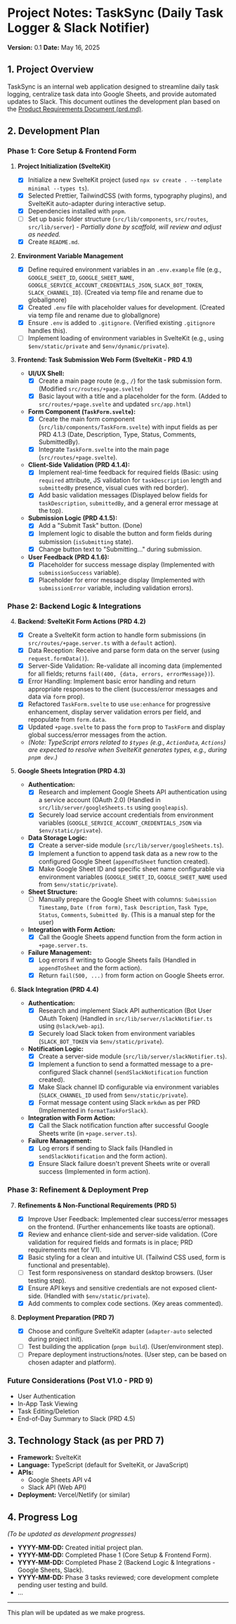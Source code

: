 # Project Notes: TaskSync (Daily Task Logger & Slack Notifier)

**Version:** 0.1
**Date:** May 16, 2025

## 1. Project Overview

TaskSync is an internal web application designed to streamline daily task logging, centralize task data into Google Sheets, and provide automated updates to Slack. This document outlines the development plan based on the [Product Requirements Document (prd.md)](docs/prd.md).

## 2. Development Plan

### Phase 1: Core Setup & Frontend Form

1.  **Project Initialization (SvelteKit)**

    - [x] Initialize a new SvelteKit project (used `npx sv create . --template minimal --types ts`).
    - [x] Selected Prettier, TailwindCSS (with forms, typography plugins), and SvelteKit auto-adapter during interactive setup.
    - [x] Dependencies installed with `pnpm`.
    - [ ] Set up basic folder structure (`src/lib/components`, `src/routes`, `src/lib/server`) - _Partially done by scaffold, will review and adjust as needed._
    - [x] Create `README.md`.

2.  **Environment Variable Management**

    - [x] Define required environment variables in an `.env.example` file (e.g., `GOOGLE_SHEET_ID`, `GOOGLE_SHEET_NAME`, `GOOGLE_SERVICE_ACCOUNT_CREDENTIALS_JSON`, `SLACK_BOT_TOKEN`, `SLACK_CHANNEL_ID`). (Created via temp file and rename due to globalIgnore)
    - [x] Created `.env` file with placeholder values for development. (Created via temp file and rename due to globalIgnore)
    - [x] Ensure `.env` is added to `.gitignore`. (Verified existing `.gitignore` handles this).
    - [ ] Implement loading of environment variables in SvelteKit (e.g., using `$env/static/private` and `$env/dynamic/private`).

3.  **Frontend: Task Submission Web Form (SvelteKit - PRD 4.1)**
    - **UI/UX Shell:**
      - [x] Create a main page route (e.g., `/`) for the task submission form. (Modified `src/routes/+page.svelte`)
      - [x] Basic layout with a title and a placeholder for the form. (Added to `src/routes/+page.svelte` and updated `src/app.html`)
    - **Form Component (`TaskForm.svelte`):**
      - [x] Create the main form component (`src/lib/components/TaskForm.svelte`) with input fields as per PRD 4.1.3 (Date, Description, Type, Status, Comments, SubmittedBy).
      - [x] Integrate `TaskForm.svelte` into the main page (`src/routes/+page.svelte`).
    - **Client-Side Validation (PRD 4.1.4):**
      - [x] Implement real-time feedback for required fields (Basic: using `required` attribute, JS validation for `taskDescription` length and `submittedBy` presence, visual cues with red border).
      - [x] Add basic validation messages (Displayed below fields for `taskDescription`, `submittedBy`, and a general error message at the top).
    - **Submission Logic (PRD 4.1.5):**
      - [x] Add a "Submit Task" button. (Done)
      - [x] Implement logic to disable the button and form fields during submission (`isSubmitting` state).
      - [x] Change button text to "Submitting..." during submission.
    - **User Feedback (PRD 4.1.6):**
      - [x] Placeholder for success message display (Implemented with `submissionSuccess` variable).
      - [x] Placeholder for error message display (Implemented with `submissionError` variable, including validation errors).

### Phase 2: Backend Logic & Integrations

4.  **Backend: SvelteKit Form Actions (PRD 4.2)**

    - [x] Create a SvelteKit form action to handle form submissions (in `src/routes/+page.server.ts` with a `default` action).
    - [x] Data Reception: Receive and parse form data on the server (using `request.formData()`).
    - [x] Server-Side Validation: Re-validate all incoming data (implemented for all fields; returns `fail(400, {data, errors, errorMessage})`).
    - [x] Error Handling: Implement basic error handling and return appropriate responses to the client (success/error messages and data via `form` prop).
    - [x] Refactored `TaskForm.svelte` to use `use:enhance` for progressive enhancement, display server validation errors per field, and repopulate from `form.data`.
    - [x] Updated `+page.svelte` to pass the `form` prop to `TaskForm` and display global success/error messages from the action.
    - _(Note: TypeScript errors related to `$types` (e.g., `ActionData`, `Actions`) are expected to resolve when SvelteKit generates types, e.g., during `pnpm dev`.)_

5.  **Google Sheets Integration (PRD 4.3)**

    - **Authentication:**
      - [x] Research and implement Google Sheets API authentication using a service account (OAuth 2.0) (Handled in `src/lib/server/googleSheets.ts` using `googleapis`).
      - [x] Securely load service account credentials from environment variables (`GOOGLE_SERVICE_ACCOUNT_CREDENTIALS_JSON` via `$env/static/private`).
    - **Data Storage Logic:**
      - [x] Create a server-side module (`src/lib/server/googleSheets.ts`).
      - [x] Implement a function to append task data as a new row to the configured Google Sheet (`appendToSheet` function created).
      - [x] Make Google Sheet ID and specific sheet name configurable via environment variables (`GOOGLE_SHEET_ID`, `GOOGLE_SHEET_NAME` used from `$env/static/private`).
    - **Sheet Structure:**
      - [ ] Manually prepare the Google Sheet with columns: `Submission Timestamp`, `Date (from form)`, `Task Description`, `Task Type`, `Status`, `Comments`, `Submitted By`. (This is a manual step for the user)
    - **Integration with Form Action:**
      - [x] Call the Google Sheets append function from the form action in `+page.server.ts`.
    - **Failure Management:**
      - [x] Log errors if writing to Google Sheets fails (Handled in `appendToSheet` and the form action).
      - [x] Return `fail(500, ...)` from form action on Google Sheets error.

6.  **Slack Integration (PRD 4.4)**

    - **Authentication:**
      - [x] Research and implement Slack API authentication (Bot User OAuth Token) (Handled in `src/lib/server/slackNotifier.ts` using `@slack/web-api`).
      - [x] Securely load Slack token from environment variables (`SLACK_BOT_TOKEN` via `$env/static/private`).
    - **Notification Logic:**
      - [x] Create a server-side module (`src/lib/server/slackNotifier.ts`).
      - [x] Implement a function to send a formatted message to a pre-configured Slack channel (`sendSlackNotification` function created).
      - [x] Make Slack channel ID configurable via environment variables (`SLACK_CHANNEL_ID` used from `$env/static/private`).
      - [x] Format message content using Slack `mrkdwn` as per PRD (Implemented in `formatTaskForSlack`).
    - **Integration with Form Action:**
      - [x] Call the Slack notification function after successful Google Sheets write (in `+page.server.ts`).
    - **Failure Management:**
      - [x] Log errors if sending to Slack fails (Handled in `sendSlackNotification` and the form action).
      - [x] Ensure Slack failure doesn't prevent Sheets write or overall success (Implemented in form action).

### Phase 3: Refinement & Deployment Prep

7.  **Refinements & Non-Functional Requirements (PRD 5)**

    - [x] Improve User Feedback: Implemented clear success/error messages on the frontend. (Further enhancements like toasts are optional).
    - [x] Review and enhance client-side and server-side validation. (Core validation for required fields and formats is in place; PRD requirements met for V1).
    - [x] Basic styling for a clean and intuitive UI. (Tailwind CSS used, form is functional and presentable).
    - [ ] Test form responsiveness on standard desktop browsers. (User testing step).
    - [x] Ensure API keys and sensitive credentials are not exposed client-side. (Handled with `$env/static/private`).
    - [x] Add comments to complex code sections. (Key areas commented).

8.  **Deployment Preparation (PRD 7)**

    - [x] Choose and configure SvelteKit adapter (`adapter-auto` selected during project init).
    - [ ] Test building the application (`pnpm build`). (User/environment step).
    - [ ] Prepare deployment instructions/notes. (User step, can be based on chosen adapter and platform).

### Future Considerations (Post V1.0 - PRD 9)

- User Authentication
- In-App Task Viewing
- Task Editing/Deletion
- End-of-Day Summary to Slack (PRD 4.5)

## 3. Technology Stack (as per PRD 7)

- **Framework:** SvelteKit
- **Language:** TypeScript (default for SvelteKit, or JavaScript)
- **APIs:**
  - Google Sheets API v4
  - Slack API (Web API)
- **Deployment:** Vercel/Netlify (or similar)

## 4. Progress Log

_(To be updated as development progresses)_

- **YYYY-MM-DD:** Created initial project plan.
- **YYYY-MM-DD:** Completed Phase 1 (Core Setup & Frontend Form).
- **YYYY-MM-DD:** Completed Phase 2 (Backend Logic & Integrations - Google Sheets, Slack).
- **YYYY-MM-DD:** Phase 3 tasks reviewed; core development complete pending user testing and build.
- ...

---

This plan will be updated as we make progress.
